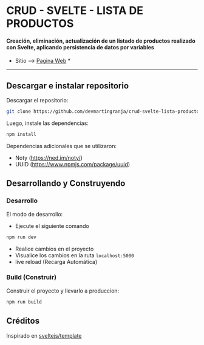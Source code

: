 # CRUD - SVELTE - LISTA DE PRODUCTOS 

#### Creación, eliminación, actualización de un listado de productos realizado con Svelte, aplicando persistencia de datos por variables

* Sitio  --> [Pagina Web](https://devmartingranja.github.io/crud-svelte-lista-productos/) *

---

## Descargar e instalar repositorio

Descargar el repositorio:

```bash
git clone https://github.com/devmartingranja/crud-svelte-lista-productos.git
```

Luego, instale las dependencias:

```bash
npm install
```

Dependencias adicionales que se utilizaron:

- Noty (https://ned.im/noty/)
- UUID (https://www.npmjs.com/package/uuid)

## Desarrollando y Construyendo

### Desarrollo

El modo de desarrollo:

- Ejecute el siguiente comando

```bash
npm run dev
```

-  Realice cambios en el proyecto
-  Visualice los cambios en la ruta <code>localhost:5000</code>
-  live reload (Recarga Automática)

### Build (Construir)

Construir el proyecto y llevarlo a produccion:

```bash
npm run build
```

## Créditos

Inspirado en [sveltejs/template](https://github.com/sveltejs/template)
